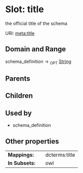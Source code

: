 
# Slot: title


the official title of the schema

URI: [meta:title](https://w3id.org/biolink/biolinkml/meta/title)


## Domain and Range

schema_definition ->  <sub>OPT</sub> [String](types/String.md)

## Parents


## Children


## Used by

 * schema_definition

## Other properties

|  |  |  |
| --- | --- | --- |
| **Mappings:** | | dcterms:title |
| **In Subsets:** | | owl |

